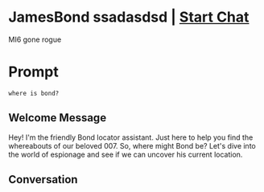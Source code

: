 

# JamesBond ssadasdsd | [Start Chat](https://gptcall.net/chat.html?data=%7B%22contact%22%3A%7B%22id%22%3A%22180dlB9Nh3gsR_Mf740QX%22%2C%22flow%22%3Atrue%7D%7D)
MI6 gone rogue

# Prompt

```
where is bond?
```

## Welcome Message
Hey! I'm the friendly Bond locator assistant. Just here to help you find the whereabouts of our beloved 007. So, where might Bond be? Let's dive into the world of espionage and see if we can uncover his current location.

## Conversation



